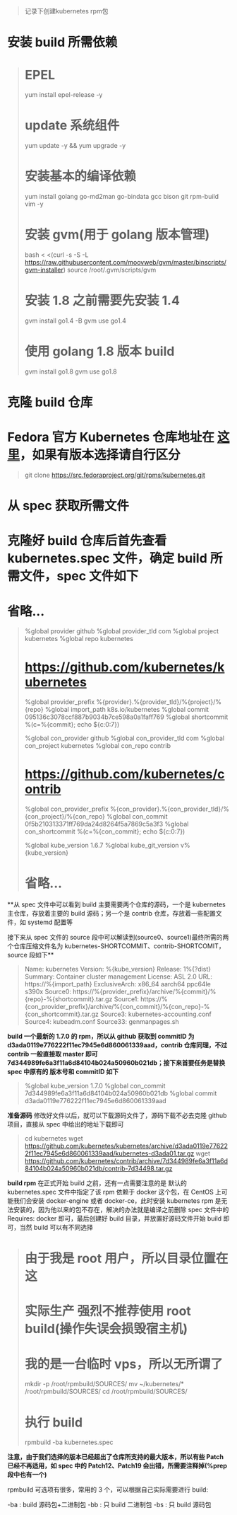 > 记录下创建kubernetes rpm包
# 安装 build 所需依赖

> # EPEL
> yum install epel-release -y
> # update 系统组件
> yum update -y && yum upgrade -y
> # 安装基本的编译依赖
> yum install golang go-md2man go-bindata gcc bison git rpm-build vim -y
> # 安装 gvm(用于 golang 版本管理)
> bash < <(curl -s -S -L https://raw.githubusercontent.com/moovweb/gvm/master/binscripts/gvm-installer)
> source /root/.gvm/scripts/gvm
> # 安装 1.8 之前需要先安装 1.4
> gvm install go1.4 -B
> gvm use go1.4
> # 使用 golang 1.8 版本 build
> gvm install go1.8
> gvm use go1.8

# 克隆 build 仓库

# Fedora 官方 Kubernetes 仓库地址在 [这里](https://src.fedoraproject.org/cgit/rpms/kubernetes.git/)，如果有版本选择请自行区分
> git clone https://src.fedoraproject.org/git/rpms/kubernetes.git

# 从 spec 获取所需文件

# 克隆好 build 仓库后首先查看 kubernetes.spec 文件，确定 build 所需文件，spec 文件如下

# 省略...

> %global provider                github
> %global provider_tld            com
> %global project                 kubernetes
> %global repo                    kubernetes
> # https://github.com/kubernetes/kubernetes
>
> %global provider_prefix         %{provider}.%{provider_tld}/%{project}/%{repo}
> %global import_path             k8s.io/kubernetes
> %global commit                  095136c3078ccf887b9034b7ce598a0a1faff769
> %global shortcommit              %(c=%{commit}; echo ${c:0:7})
>
> %global con_provider            github
> %global con_provider_tld        com
> %global con_project             kubernetes
> %global con_repo                contrib
> # https://github.com/kubernetes/contrib
> %global con_provider_prefix     %{con_provider}.%{con_provider_tld}/%{con_project}/%{con_repo}
> %global con_commit              0f5b210313371ff769da24d8264f5a7869c5a3f3
> %global con_shortcommit         %(c=%{con_commit}; echo ${c:0:7})
>
> %global kube_version            1.6.7
> %global kube_git_version        v%{kube_version}
>
> # 省略...
**从 spec 文件中可以看到 build 主要需要两个仓库的源码，一个是 kubernetes 主仓库，存放着主要的 build 源码；另一个是 contrib 仓库，存放着一些配置文件，如 systemd 配置等

接下来从 spec 文件的 source 段中可以解读到(source0、source1)最终所需的两个仓库压缩文件名为 kubernetes-SHORTCOMMIT、contrib-SHORTCOMIT，source 段如下**

> Name:           kubernetes
> Version:        %{kube_version}
> Release:        1%{?dist}
> Summary:        Container cluster management
> License:        ASL 2.0
> URL:            https://%{import_path}
> ExclusiveArch:  x86_64 aarch64 ppc64le s390x
> Source0:        https://%{provider_prefix}/archive/%{commit}/%{repo}-%{shortcommit}.tar.gz
> Source1:        https://%{con_provider_prefix}/archive/%{con_commit}/%{con_repo}-%{con_shortcommit}.tar.gz
> Source3:        kubernetes-accounting.conf
> Source4:        kubeadm.conf
> Source33:       genmanpages.sh

**build 一个最新的 1.7.0 的 rpm，所以从 github 获取到 commitID 为 d3ada0119e776222f11ec7945e6d860061339aad，contrib 仓库同理，不过 contrib 一般直接取 master 即可 7d344989fe6a3f11a6d84104b024a50960b021db；接下来首要任务是替换 spec 中原有的 版本号和 commitID 如下**

> %global kube_version            1.7.0
> %global con_commit              7d344989fe6a3f11a6d84104b024a50960b021db
> %global commit                  d3ada0119e776222f11ec7945e6d860061339aad

**准备源码**
修改好文件以后，就可以下载源码文件了，源码下载不必去克隆 github 项目，直接从 spec 中给出的地址下载即可
> cd kubernetes
> wget https://github.com/kubernetes/kubernetes/archive/d3ada0119e776222f11ec7945e6d860061339aad/kubernetes-d3ada01.tar.gz
> wget https://github.com/kubernetes/contrib/archive/7d344989fe6a3f11a6d84104b024a50960b021db/contrib-7d34498.tar.gz

**build rpm**
在正式开始 build 之前，还有一点需要注意的是 默认的 kubernetes.spec 文件中指定了该 rpm 依赖于 docker 这个包，在 CentOS 上可能我们会安装 docker-engine 或者 docker-ce，此时安装 kubernetes rpm 是无法安装的，因为他以来的包不存在，解决的办法就是编译之前删除 spec 文件中的 Requires: docker 即可，最后创建好 build 目录，并放置好源码文件开始 build 即可，当然 build 可以有不同选择

> # 由于我是 root 用户，所以目录位置在这
> # 实际生产 强烈不推荐使用 root build(操作失误会损毁宿主机)
> # 我的是一台临时 vps，所以无所谓了
> mkdir -p /root/rpmbuild/SOURCES/
> mv ~/kubernetes/* /root/rpmbuild/SOURCES/
> cd /root/rpmbuild/SOURCES/
> # 执行 build
> rpmbuild -ba kubernetes.spec

**注意，由于我们选择的版本已经超出了仓库所支持的最大版本，所以有些 Patch 已经不再适用，如 spec 中的 Patch12、Patch19 会出错，所需要注释掉(%prep 段中也有一个)**

rpmbuild 可选项有很多，常用的 3 个，可以根据自己实际需要进行 build:

-ba : build 源码包+二进制包
-bb : 只 build 二进制包
-bs : 只 build 源码包
